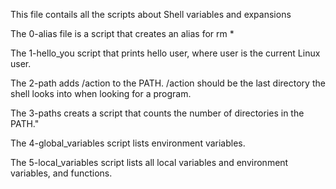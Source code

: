 This file contails all the scripts about Shell variables and expansions

The 0-alias file is a script that creates an alias for rm *


The 1-hello_you script that prints hello user, where user is the current Linux user.

The 2-path adds /action to the PATH. /action should be the last directory the shell looks into when looking for a program.


The 3-paths creats a script that counts the number of directories in the PATH."
 
The 4-global_variables script lists environment variables.
 
The 5-local_variables script lists all local variables and environment variables, and functions.
 

